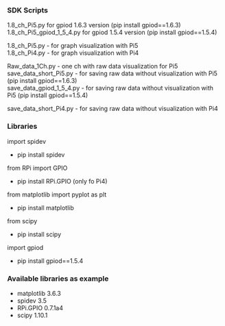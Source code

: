 ### SDK  Scripts   
1.8_ch_Pi5.py for gpiod 1.6.3 version (pip install gpiod==1.6.3)  
1.8_ch_Pi5_gpiod_1_5_4.py for gpiod 1.5.4 version (pip install gpiod==1.5.4)


1.8_ch_Pi5.py - for graph visualization with Pi5  
1.8_ch_Pi4.py - for graph visualization with Pi4  

Raw_data_1Ch.py - one ch with raw data visualization for Pi5      
save_data_short_Pi5.py - for saving raw data without visualization with Pi5  (pip install gpiod==1.6.3)  
save_data_gpiod_1_5_4.py - for saving raw data without visualization with Pi5  (pip install gpiod==1.5.4)  

save_data_short_Pi4.py - for saving raw data without visualization with Pi4  


### Libraries 
import spidev  
  - pip install spidev

from RPi import GPIO
  - pip install RPi.GPIO (only fo Pi4)

from matplotlib import pyplot as plt   
  - pip install matplotlib

from scipy
  - pip install scipy  

import gpiod  
  - pip install gpiod==1.5.4  

### Available libraries as example 
  - matplotlib                         3.6.3
  - spidev                             3.5  
  - RPi.GPIO                           0.7.1a4
  - scipy                              1.10.1
